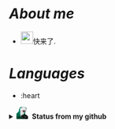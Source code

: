 #                                                                    *About me*
- <img src="https://cdn.discordapp.com/emojis/778059737844940800.gif?v=1" width="25" height="25">快来了.

#                                                                    *Languages*

- :heart


<details>
<summary><img src="https://github.com/Fumante1533/Fumante1533/blob/main/panela.gif" width="25" height="25"><b>&nbsp;&nbsp;Status from my github</b></summary>
<img align="center" src="https://github-readme-stats.vercel.app/api?username=fumante1533&show_icons=true&theme=tokyonight" alt="status"/>
</details>
